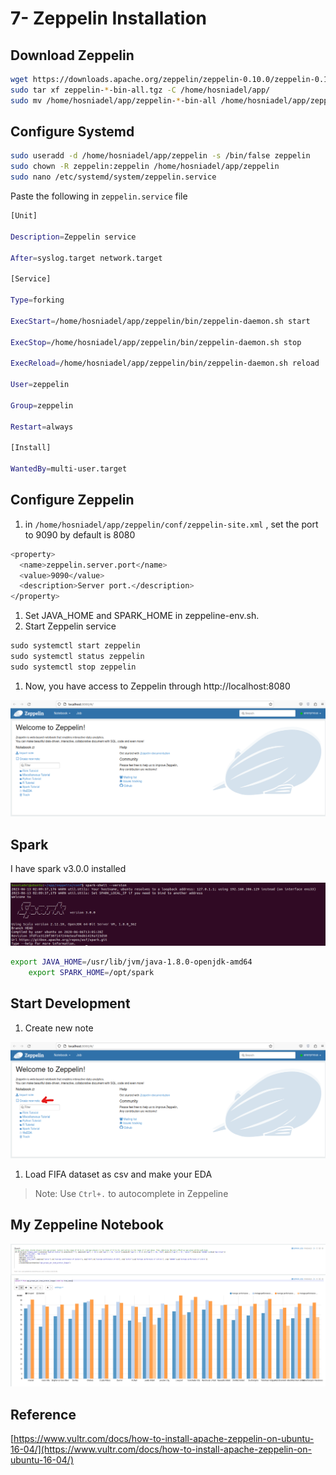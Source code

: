 # 7- Zeppelin Installation

## Download Zeppelin

```bash
wget https://downloads.apache.org/zeppelin/zeppelin-0.10.0/zeppelin-0.10.0-bin-all.tgz
sudo tar xf zeppelin-*-bin-all.tgz -C /home/hosniadel/app/
sudo mv /home/hosniadel/app/zeppelin-*-bin-all /home/hosniadel/app/zeppelin
```

## ****Configure Systemd****

```bash
sudo useradd -d /home/hosniadel/app/zeppelin -s /bin/false zeppelin
sudo chown -R zeppelin:zeppelin /home/hosniadel/app/zeppelin
sudo nano /etc/systemd/system/zeppelin.service
```

Paste the following in `zeppelin.service` file

```bash
[Unit]

Description=Zeppelin service

After=syslog.target network.target

[Service]

Type=forking

ExecStart=/home/hosniadel/app/zeppelin/bin/zeppelin-daemon.sh start

ExecStop=/home/hosniadel/app/zeppelin/bin/zeppelin-daemon.sh stop

ExecReload=/home/hosniadel/app/zeppelin/bin/zeppelin-daemon.sh reload

User=zeppelin

Group=zeppelin

Restart=always

[Install]

WantedBy=multi-user.target
```

## Configure Zeppelin

1. in `/home/hosniadel/app/zeppelin/conf/zeppelin-site.xml` , set the port to 9090 by default is 8080

```bash
<property>
  <name>zeppelin.server.port</name>
  <value>9090</value>
  <description>Server port.</description>
</property>

```

1. Set JAVA_HOME and SPARK_HOME in zeppeline-env.sh.
2. Start Zeppelin service

```jsx
sudo systemctl start zeppelin
sudo systemctl status zeppelin
sudo systemctl stop zeppelin
```

1. Now, you have access to Zeppelin through http://localhost:8080

![Untitled](resources/Untitled.png)

## Spark

I have spark v3.0.0 installed 

![Untitled](resources/Untitled%201.png)

```bash
export JAVA_HOME=/usr/lib/jvm/java-1.8.0-openjdk-amd64
	export SPARK_HOME=/opt/spark
```

## Start Development

1. Create new note 

![Untitled](resources/Untitled%202.png)

1. Load FIFA dataset as csv and make your EDA

> Note: Use `Ctrl+.` to autocomplete in Zeppeline
> 

## My Zeppeline Notebook

![Untitled](resources/Untitled%203.png)

## Reference

[https://www.vultr.com/docs/how-to-install-apache-zeppelin-on-ubuntu-16-04/](https://www.vultr.com/docs/how-to-install-apache-zeppelin-on-ubuntu-16-04/)